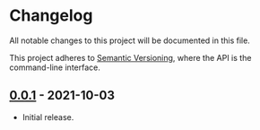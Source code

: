# Changelog

All notable changes to this project will be documented in this file.

This project adheres to [Semantic Versioning](https://semver.org), where the API is the command-line interface.

## [0.0.1] - 2021-10-03

- Initial release.

[0.0.1]: https://github.com/sunshowers/cargo-search2/releases/tag/0.0.1
